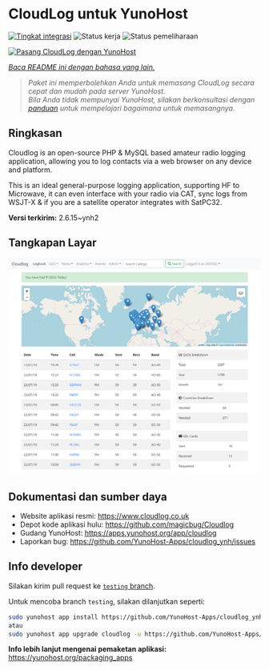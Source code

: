 <!--
N.B.: README ini dibuat secara otomatis oleh <https://github.com/YunoHost/apps/tree/master/tools/readme_generator>
Ini TIDAK boleh diedit dengan tangan.
-->

# CloudLog untuk YunoHost

[![Tingkat integrasi](https://dash.yunohost.org/integration/cloudlog.svg)](https://ci-apps.yunohost.org/ci/apps/cloudlog/) ![Status kerja](https://ci-apps.yunohost.org/ci/badges/cloudlog.status.svg) ![Status pemeliharaan](https://ci-apps.yunohost.org/ci/badges/cloudlog.maintain.svg)

[![Pasang CloudLog dengan YunoHost](https://install-app.yunohost.org/install-with-yunohost.svg)](https://install-app.yunohost.org/?app=cloudlog)

*[Baca README ini dengan bahasa yang lain.](./ALL_README.md)*

> *Paket ini memperbolehkan Anda untuk memasang CloudLog secara cepat dan mudah pada server YunoHost.*  
> *Bila Anda tidak mempunyai YunoHost, silakan berkonsultasi dengan [panduan](https://yunohost.org/install) untuk mempelajari bagaimana untuk memasangnya.*

## Ringkasan

Cloudlog is an open-source PHP & MySQL based amateur radio logging application, allowing you to log contacts via a web browser on any device and platform.

This is an ideal general-purpose logging application, supporting HF to Microwave, it can even interface with your radio via CAT, sync logs from WSJT-X & if you are a satellite operator integrates with SatPC32.

**Versi terkirim:** 2.6.15~ynh2

## Tangkapan Layar

![Tangkapan Layar pada CloudLog](./doc/screenshots/screenshot.png)

## Dokumentasi dan sumber daya

- Website aplikasi resmi: <https://www.cloudlog.co.uk>
- Depot kode aplikasi hulu: <https://github.com/magicbug/Cloudlog>
- Gudang YunoHost: <https://apps.yunohost.org/app/cloudlog>
- Laporkan bug: <https://github.com/YunoHost-Apps/cloudlog_ynh/issues>

## Info developer

Silakan kirim pull request ke [`testing` branch](https://github.com/YunoHost-Apps/cloudlog_ynh/tree/testing).

Untuk mencoba branch `testing`, silakan dilanjutkan seperti:

```bash
sudo yunohost app install https://github.com/YunoHost-Apps/cloudlog_ynh/tree/testing --debug
atau
sudo yunohost app upgrade cloudlog -u https://github.com/YunoHost-Apps/cloudlog_ynh/tree/testing --debug
```

**Info lebih lanjut mengenai pemaketan aplikasi:** <https://yunohost.org/packaging_apps>
